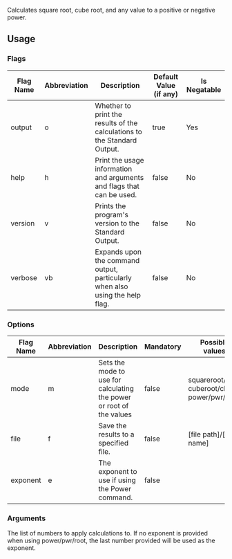 Calculates square root, cube root, and any value to a positive or negative power.

## Usage

### Flags

| Flag Name | Abbreviation | Description                                                                  | Default Value (if any) | Is Negatable | 
|-----------|--------------|------------------------------------------------------------------------------|------------------------|--------------|
| output    | o            | Whether to print the results of the calculations to the Standard Output.     | true                   | Yes          |
| help      | h            | Print the usage information and arguments and flags that can be used.        | false                  | No           |
| version   | v            | Prints the program's version to the Standard Output.                         | false                  | No           |
| verbose   | vb           | Expands upon the command output, particularly when also using the help flag. | false                  | No           |


### Options
| Flag Name | Abbreviation | Description                                                          | Mandatory | Possible values                                |
|-----------|--------------|----------------------------------------------------------------------|-----------|------------------------------------------------|
| mode      | m            | Sets the mode to use for calculating the power or root of the values | false     | squareroot/sqrt, cuberoot/cbrt, power/pwr/root |
| file      | f            | Save the results to a specified file.                                | false     | [file path]/[file name]                        |
| exponent  | e            | The exponent to use if using the Power command.                      | false     |                                                |


### Arguments
The list of numbers to apply calculations to. If no exponent is provided when using power/pwr/root, the last number provided will be used as the exponent.